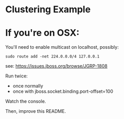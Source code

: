 # Clustering Example

# If you're on OSX:

You'll need to enable multicast on localhost, possibly:

    sudo route add -net 224.0.0.0/4 127.0.0.1

see: https://issues.jboss.org/browse/JGRP-1808


Run twice:

- once normally
- once with jboss.socket.binding.port-offset=100

Watch the console.

Then, improve this README.

